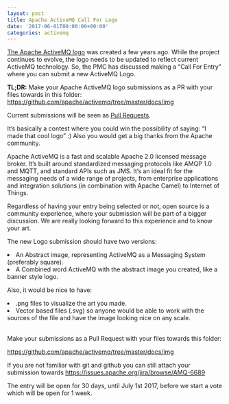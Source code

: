 ```yaml
---
layout: post
title: Apache ActiveMQ Call For Logo
date: '2017-06-01T00:00:00+00:00'
categories: activemq
---
```

<p><a href="http://activemq.apache.org/images/activemq-logo.png">The Apache ActiveMQ logo</a> was created a few years ago. While the project continues to evolve, the logo needs to be updated to reflect current ActiveMQ technology. So, the PMC has discussed making a “Call For Entry” where you can submit a new ActiveMQ Logo.</p>

<p><b>TL;DR:</b> Make your Apache ActiveMQ logo submissions as a PR with your files towards in this folder: 
      <a href="https://github.com/apache/activemq/tree/master/docs/img">https://github.com/apache/activemq/tree/master/docs/img</a></p>

<p>Current submissions will be seen as <a href="https://github.com/apache/activemq/pulls">Pull Requests</a>.</p>

<p>It’s basically a contest where you could win the possibility of saying: “I made that cool logo” :) Also you would get a big thanks from the Apache community.</p>

<p>Apache ActiveMQ is a fast and scalable Apache 2.0 licensed message broker. It’s built around standardized messaging protocols like AMQP 1.0 and MQTT, and standard APIs such as JMS. It’s an ideal fit for the messaging needs of a wide range of projects, from enterprise applications and integration solutions (in combination with Apache Camel) to Internet of Things.</p>

<p>Regardless of having your entry being selected or not, open source is a community experience, where your submission will be part of a bigger discussion. We are really looking forward to this experience and to know your art.</p>

</p>The new Logo submission should have two versions:</p>
<li>An Abstract image, representing ActiveMQ as a Messaging System (preferably square).</li>
<li>A Combined word ActiveMQ with the abstract image you created, like a banner style logo.</li>

<p>Also, it would be nice to have:</p>
<li> .png files to visualize the art you made.</li>
<li>Vector based files (.svg) so anyone would be able to work with the sources of the file and have the image looking nice on any scale.</li>
<br/>
</p>Make your submissions as a Pull Request with your files towards this folder:</p>
<p><a href="https://github.com/apache/activemq/tree/master/docs/img">https://github.com/apache/activemq/tree/master/docs/img</a></p>

<p>If you are not familiar with git and github you can still attach your submission towards  <a href="https://issues.apache.org/jira/browse/AMQ-6689">https://issues.apache.org/jira/browse/AMQ-6689</a></p>

</p>The entry will be open for 30 days, until July 1st 2017, before we start a vote which will be open for 1 week.</p>
